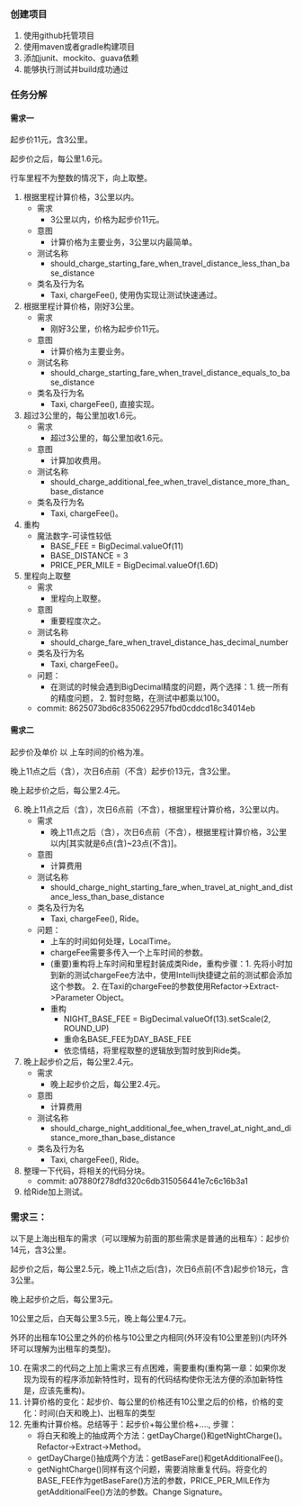 ### 创建项目
1. 使用github托管项目
2. 使用maven或者gradle构建项目
3. 添加junit、mockito、guava依赖
4. 能够执行测试并build成功通过

### 任务分解

#### 需求一

起步价11元，含3公里。

起步价之后，每公里1.6元。

行车里程不为整数的情况下，向上取整。

1. 根据里程计算价格，3公里以内。
   * 需求
      * 3公里以内，价格为起步价11元。
   * 意图
      * 计算价格为主要业务，3公里以内最简单。
   * 测试名称
      * should_charge_starting_fare_when_travel_distance_less_than_base_distance
   * 类名及行为名
      * Taxi, chargeFee(), 使用伪实现让测试快速通过。
2. 根据里程计算价格，刚好3公里。
   * 需求
      * 刚好3公里，价格为起步价11元。
   * 意图
      * 计算价格为主要业务。
   * 测试名称
      * should_charge_starting_fare_when_travel_distance_equals_to_base_distance
   * 类名及行为名
      * Taxi, chargeFee(), 直接实现。
3. 超过3公里的，每公里加收1.6元。
   * 需求
     * 超过3公里的，每公里加收1.6元。
   * 意图
     * 计算加收费用。
   * 测试名称
     * should_charge_additional_fee_when_travel_distance_more_than_base_distance
   * 类名及行为名
     * Taxi, chargeFee()。
4. 重构
   * 魔法数字-可读性较低
     * BASE_FEE = BigDecimal.valueOf(11)
     * BASE_DISTANCE = 3
     * PRICE_PER_MILE = BigDecimal.valueOf(1.6D) 
5. 里程向上取整
   * 需求
     * 里程向上取整。
   * 意图
     * 重要程度次之。
   * 测试名称
     * should_charge_fare_when_travel_distance_has_decimal_number
   * 类名及行为名
     * Taxi, chargeFee()。
   * 问题：
     * 在测试的时候会遇到BigDecimal精度的问题，两个选择：1. 统一所有的精度问题， 2. 暂时忽略，在测试中都乘以100。
   * commit: 8625073bd6c8350622957fbd0cddcd18c34014eb
   
#### 需求二

起步价及单价 以 上车时间的价格为准。

晚上11点之后（含），次日6点前（不含）起步价13元，含3公里。

晚上起步价之后，每公里2.4元。
                                       
6. 晚上11点之后（含），次日6点前（不含），根据里程计算价格，3公里以内。
   * 需求
     * 晚上11点之后（含），次日6点前（不含），根据里程计算价格，3公里以内[其实就是6点(含)~23点(不含)]。
   * 意图
     * 计算费用
   * 测试名称
     * should_charge_night_starting_fare_when_travel_at_night_and_distance_less_than_base_distance
   * 类名及行为名
     * Taxi, chargeFee(), Ride。
   * 问题：
     * 上车的时间如何处理，LocalTime。
     * chargeFee需要多传入一个上车时间的参数。
     * (重要)重构将上车时间和里程封装成类Ride，重构步骤：1. 先将小时加到新的测试chargeFee方法中，使用Intellij快捷键之前的测试都会添加这个参数。 2. 在Taxi的chargeFee的参数使用Refactor->Extract->Parameter Object。
     * 重构
       * NIGHT_BASE_FEE = BigDecimal.valueOf(13).setScale(2, ROUND_UP)
       * 重命名BASE_FEE为DAY_BASE_FEE
       * 依恋情结，将里程取整的逻辑放到暂时放到Ride类。
7. 晚上起步价之后，每公里2.4元。
   * 需求
     * 晚上起步价之后，每公里2.4元。
   * 意图
     * 计算费用
   * 测试名称
     * should_charge_night_additional_fee_when_travel_at_night_and_distance_more_than_base_distance
   * 类名及行为名
     * Taxi, chargeFee(), Ride。
8. 整理一下代码，将相关的代码分块。
   * commit: a07880f278dfd320c6db315056441e7c6c16b3a1
9. 给Ride加上测试。         

### 需求三：

以下是上海出租车的需求（可以理解为前面的那些需求是普通的出租车）：起步价14元，含3公里。

起步价之后，每公里2.5元，晚上11点之后(含)，次日6点前(不含)起步价18元，含3公里。

晚上起步价之后，每公里3元。

10公里之后，白天每公里3.5元，晚上每公里4.7元。

外环的出租车10公里之外的价格与10公里之内相同(外环没有10公里差别)(内环外环可以理解为出租车的类型)。

10. 在需求二的代码之上加上需求三有点困难，需要重构(重构第一章：如果你发现为现有的程序添加新特性时，现有的代码结构使你无法方便的添加新特性是，应该先重构)。
11. 计算价格的变化：起步价、每公里的价格还有10公里之后的价格，价格的变化：时间(白天和晚上)、出租车的类型
12. 先重构计算价格。总结等于：起步价+每公里价格+...., 步骤：
    * 将白天和晚上的抽成两个方法：getDayCharge()和getNightCharge()。Refactor->Extract->Method。
    * getDayCharge()抽成两个方法：getBaseFare()和getAdditionalFee()。
    * getNightCharge()同样有这个问题，需要消除重复代码。将变化的BASE_FEE作为getBaseFare()方法的参数，PRICE_PER_MILE作为getAdditionalFee()方法的参数。Change Signature。
    
    
    
    
